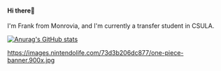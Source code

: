 #### Hi there👋



I'm Frank from Monrovia, and I'm currently a transfer student in CSULA. 

[![Anurag's GitHub stats](https://github-readme-stats.vercel.app/api?username=AsianPrince24)](https://github.com/anuraghazra/github-readme-stats)


https://images.nintendolife.com/73d3b206dc877/one-piece-banner.900x.jpg
